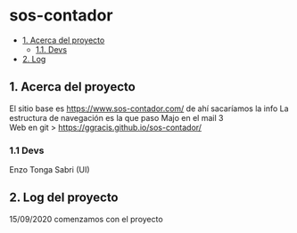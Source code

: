 # sos-contador

- [1. Acerca del proyecto](#1-acerca-del-proyecto)
  - [1.1. Devs](#11-devs)
- [2. Log](#2-reto-de-negocio)


## 1. Acerca del proyecto
El sitio base es https://www.sos-contador.com/ de ahí sacaríamos la info
La estructura de navegación es la que paso Majo en el mail 3<br>
Web en git > https://ggracis.github.io/sos-contador/<br>

### 1.1 Devs
Enzo
Tonga
Sabri (UI)

## 2. Log del proyecto
15/09/2020 comenzamos con el proyecto